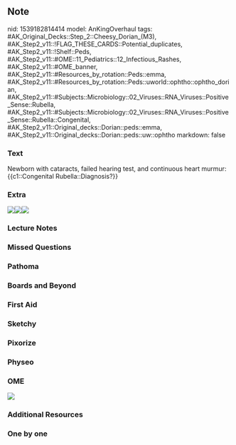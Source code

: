 ## Note
nid: 1539182814414
model: AnKingOverhaul
tags: #AK_Original_Decks::Step_2::Cheesy_Dorian_(M3), #AK_Step2_v11::!FLAG_THESE_CARDS::Potential_duplicates, #AK_Step2_v11::!Shelf::Peds, #AK_Step2_v11::#OME::11_Pediatrics::12_Infectious_Rashes, #AK_Step2_v11::#OME_banner, #AK_Step2_v11::#Resources_by_rotation::Peds::emma, #AK_Step2_v11::#Resources_by_rotation::Peds::uworld::ophtho::ophtho_dorian, #AK_Step2_v11::#Subjects::Microbiology::02_Viruses::RNA_Viruses::Positive_Sense::Rubella, #AK_Step2_v11::#Subjects::Microbiology::02_Viruses::RNA_Viruses::Positive_Sense::Rubella::Congenital, #AK_Step2_v11::Original_decks::Dorian::peds::emma, #AK_Step2_v11::Original_decks::Dorian::peds::uw::ophtho
markdown: false

### Text
<div>
  Newborn with cataracts, failed hearing test, and continuous heart
  murmur:
</div>
<div>
  {{c1::Congenital Rubella::Diagnosis?}}
</div>

### Extra
<img src=
"Screen%20Shot%202017-04-24%20at%2010.00.41%20AM.png"><img src=
"Screen%20Shot%202017-04-24%20at%2010.01.09%20AM.png"><img src=
"Screen%20Shot%202017-04-24%20at%2010.01.24%20AM.png">

### Lecture Notes


### Missed Questions


### Pathoma


### Boards and Beyond


### First Aid


### Sketchy


### Pixorize


### Physeo


### OME
<div class="ome-widget">
  <a href="https://onlinemeded.org?ref=anki"><img src=
  "_OME_AnkiFlashcards_General_3.png"></a>
</div>

### Additional Resources


### One by one

